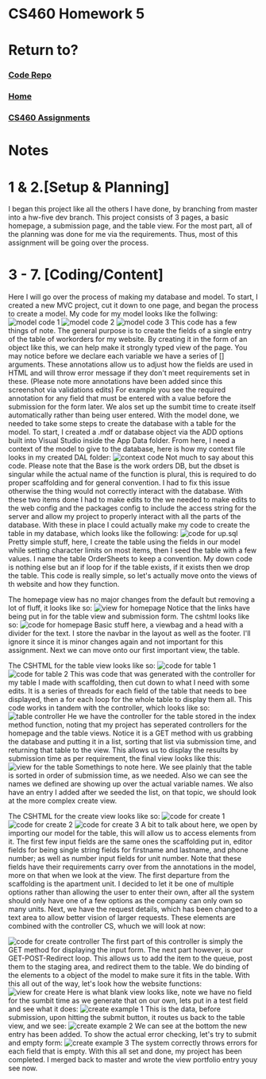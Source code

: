 # CS460 Homework 5

# Return to?
### [Code Repo](https://github.com/Alex-Bishop1296/Alex-Bishop1296.github.io) 
### [Home](../index.md) 
### [CS460 Assignments](cls-cs460.md) 

# Notes

# 1 & 2.[Setup & Planning] 
I began this project like all the others I have done, by branching from master into a hw-five dev branch. This project consists of 3 pages, a basic homepage, a submission page, and the table view. For the most part, all of the planning was done for me via the requirements. Thus, most of this assignment will be going over the process.

# 3 - 7. [Coding/Content]
Here I will go over the process of making my database and model. To start, I created a new MVC project, cut it down to one page, and began the process to create a model. My code for my model looks like the follwing:
![model code 1](example/hw5ex/model1.PNG)
![model code 2](example/hw5ex/model2.PNG)
![model code 3](example/hw5ex/model3.PNG)
This code has a few things of note. The general purpose is to create the fields of a single entry of the table of workorders for my website. By creating it in the form of an object like this, we can help make it strongly typed view of the page. You may notice before we declare each variable we have a series of [] arguments. These annotations allow us to adjust how the fields are used in HTML and will throw error message if they don't meet requirements set in these. (Please note more annotations have been added since this screenshot via validations edits) For example you see the required annotation for any field that must be entered with a value before the submission for the form later. We alos set up the sumbit time to create itself automatically rather than being user entered. With the model done, we needed to take some steps to create the database with a table for the model. To start, I created a .mdf or database object via the ADD options built into Visual Studio inside the App Data folder. From here, I need a context of the model to give to the database, here is how my context file looks in my created DAL folder:
![context code](example/hw5ex/context.PNG)
Not much to say about this code. Please note that the Base is the work orders DB, but the dbset is singular while the actual name of the function is plural, this is required to do proper scaffolding and for general convention. I had to fix this issue otherwise the thing would not correctly interact with the database. With these two items done I had to make edits to the we needed to make edits to the web config and the packages config to include the access string for the server and allow my project to properly interact with all the parts of the database. With these in place I could actually make my code to create the table in my database, which looks like the following:
![code for up.sql](example/hw5ex/upCode.PNG)
Pretty simple stuff, here, I create the table using the fields in our model while setting character limits on most items, then I seed the table with a few values. I name the table OrderSheets to keep a convention. My down code is nothing else but an if loop for if the table exists, if it exists then we drop the table. This code is really simple, so let's actually move onto the views of th website and how they function.

The homepage view has no major changes from the default but removing a lot of fluff, it looks like so:
![view for homepage](example/hw5ex/homeview.PNG)
Notice that the links have being put in for the table view and submission form. The cshtml looks like so:
![code for homepage](example/hw5ex/homecode.PNG)
Basic stuff here, a viewbag and a head with a divider for the text. I store the navbar in the layout as well as the footer. I'll ignore it since it is minor changes again and not important for this assignment. Next we can move onto our first important view, the table.

The CSHTML for the table view looks like so:
![code for table 1](example/hw5ex/tablecode1.PNG)
![code for table 2](example/hw5ex/tablecode2.PNG)
This was code that was generated with the controller for my table I made with scaffolding, then cut down to what I need with some edits. It is a series of threads for each field of the table that needs to bee displayed, then a for each loop for the whole table to display them all. This code works in tandem with the controller, which looks like so:
![table controller](example/hw5ex/tablecontroller.PNG)
He we have the controller for the table stored in the index method function, noting that my project has seperated controllers for the homepage and the table views. Notice it is a GET method with us grabbing the database and putting it in a list, sorting that list via submission time, and returning that table to the view. This allows us to display the results by submission time as per requirement, the final view looks like this:
![view for the table](example/hw5ex/tableview.PNG)
Somethings to note here. We see plainly that the table is sorted in order of submission time, as we needed. Also we can see the names we defined are showing up over the actual variable names. We also have an entry I added after we seeded the list, on that topic, we should look at the more complex create view.

The CSHTML for the create view looks like so:
![code for create 1](example/hw5ex/createcode1.PNG)
![code for create 2](example/hw5ex/createcode2.PNG)
![code for create 3](example/hw5ex/createcode3.PNG)
A bit to talk about here, we open by importing our model for the table, this will allow us to access elements from it. The first few input fields are the same ones the scaffolding put in, editor fields for being single string fields for firstname and lastname, and phone number; as well as number input fields for unit number. Note that these fields have their requirements carry over from the annotations in the model, more on that when we look at the view. The first departure from the scaffolding is the apartment unit. I decided to let it be one of multiple options rather than allowing the user to enter their own, after all the system should only have one of a few options as the company can only own so many units. Next, we have the request details, which has been changed to a text area to allow better vision of larger requests. These elements are combined with the controller CS, whuch we will look at now:

![code for create controller](example/hw5ex/createcontroller.PNG)
The first part of this controller is simply the GET method for displaying the input form. The next part however, is our GET-POST-Redirect loop. This allows us to add the item to the queue, post them to the staging area, and redirect them to the table. We do binding of the elements to a object of the model to make sure it fits in the table. With this all out of the way, let's look how the website functions:
![view for create](example/hw5ex/createviewblank.PNG)
Here is what blank view looks like, note we have no field for the sumbit time as we generate that on our own, lets put in a test field and see what it does:
![create example 1](example/hw5ex/createEX1.PNG)
This is the data, before submission, upon hitting the submit button, it routes us back to the table view, and we see:
![create example 2](example/hw5ex/createEX2.PNG)
We can see at the bottom the new entry has been added. To show the actual error checking, let's try to submit and empty form:
![create example 3](example/hw5ex/createEX3.PNG)
The system correctly throws errors for each field that is empty. With this all set and done, my project has been completed. I merged back to master and wrote the view portfolio entry youy see now.